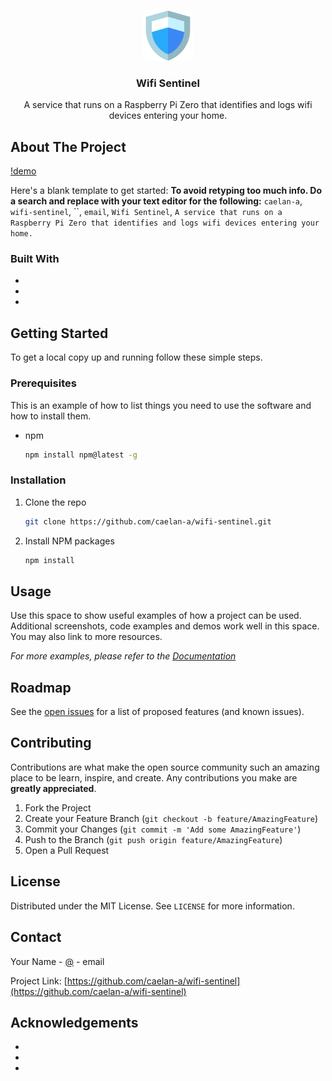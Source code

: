 <!-- PROJECT SHIELDS -->
<!--
*** I'm using markdown "reference style" links for readability.
*** Reference links are enclosed in brackets [ ] instead of parentheses ( ).
*** See the bottom of this document for the declaration of the reference variables
*** for contributors-url, forks-url, etc. This is an optional, concise syntax you may use.
*** https://www.markdownguide.org/basic-syntax/#reference-style-links
-->

<!-- PROJECT LOGO -->
<br />
<p align="center">
  <a href="https://github.com/caelan-a/wifi-sentinel">
    <img src="html/images/security.svg" alt="Logo" width="80" height="80">
  </a>

  <h3 align="center">Wifi Sentinel</h3>

  <p align="center">
    A service that runs on a Raspberry Pi Zero that identifies and logs wifi devices entering your home.
    <br />
  </p>
</p>

<!-- ABOUT THE PROJECT -->
## About The Project

[!demo](demo.mp4)

Here's a blank template to get started:
**To avoid retyping too much info. Do a search and replace with your text editor for the following:**
`caelan-a`, `wifi-sentinel`, ``, `email`, `Wifi Sentinel`, `A service that runs on a Raspberry Pi Zero that identifies and logs wifi devices entering your home.`


### Built With

* []()
* []()
* []()



<!-- GETTING STARTED -->
## Getting Started

To get a local copy up and running follow these simple steps.

### Prerequisites

This is an example of how to list things you need to use the software and how to install them.
* npm
  ```sh
  npm install npm@latest -g
  ```

### Installation

1. Clone the repo
   ```sh
   git clone https://github.com/caelan-a/wifi-sentinel.git
   ```
2. Install NPM packages
   ```sh
   npm install
   ```



<!-- USAGE EXAMPLES -->
## Usage

Use this space to show useful examples of how a project can be used. Additional screenshots, code examples and demos work well in this space. You may also link to more resources.

_For more examples, please refer to the [Documentation](https://example.com)_



<!-- ROADMAP -->
## Roadmap

See the [open issues](https://github.com/caelan-a/wifi-sentinel/issues) for a list of proposed features (and known issues).



<!-- CONTRIBUTING -->
## Contributing

Contributions are what make the open source community such an amazing place to be learn, inspire, and create. Any contributions you make are **greatly appreciated**.

1. Fork the Project
2. Create your Feature Branch (`git checkout -b feature/AmazingFeature`)
3. Commit your Changes (`git commit -m 'Add some AmazingFeature'`)
4. Push to the Branch (`git push origin feature/AmazingFeature`)
5. Open a Pull Request



<!-- LICENSE -->
## License

Distributed under the MIT License. See `LICENSE` for more information.



<!-- CONTACT -->
## Contact

Your Name - [@](https://twitter.com/) - email

Project Link: [https://github.com/caelan-a/wifi-sentinel](https://github.com/caelan-a/wifi-sentinel)



<!-- ACKNOWLEDGEMENTS -->
## Acknowledgements

* []()
* []()
* []()





<!-- MARKDOWN LINKS & IMAGES -->
<!-- https://www.markdownguide.org/basic-syntax/#reference-style-links -->
[contributors-shield]: https://img.shields.io/github/contributors/caelan-a/repo.svg?style=for-the-badge
[contributors-url]: https://github.com/caelan-a/repo/graphs/contributors
[forks-shield]: https://img.shields.io/github/forks/caelan-a/repo.svg?style=for-the-badge
[forks-url]: https://github.com/caelan-a/repo/network/members
[stars-shield]: https://img.shields.io/github/stars/caelan-a/repo.svg?style=for-the-badge
[stars-url]: https://github.com/caelan-a/repo/stargazers
[issues-shield]: https://img.shields.io/github/issues/caelan-a/repo.svg?style=for-the-badge
[issues-url]: https://github.com/caelan-a/repo/issues
[license-shield]: https://img.shields.io/github/license/caelan-a/repo.svg?style=for-the-badge
[license-url]: https://github.com/caelan-a/repo/blob/master/LICENSE.txt
[linkedin-shield]: https://img.shields.io/badge/-LinkedIn-black.svg?style=for-the-badge&logo=linkedin&colorB=555
[linkedin-url]: https://linkedin.com/in/caelan-a
